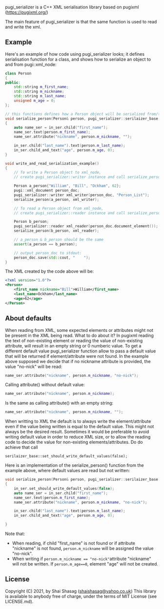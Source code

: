 pugi_serializer is a C++ XML serialisation library based on pugixml (https://pugixml.org/)

The main feature of pugi_serializer is that the same function is used to read and write the xml.

## Example
Here's an example of how code using pugi_serializer looks; it defines serialisation function for a class, and shows how to serialize an object to and from pugi::xml_node:

```c++
class Person
{
public:
    std::string m_first_name;
    std::string m_nickname;
    std::string m_last_name;
    unsigned m_age = 0;
};

// this functions defines how a Person object will be serialized from/to pugi::xml_node:
void serialize_person(Person& person, pugi_serializer::serilaizer_base in_ser)
{
    auto name_ser = in_ser.child("first_name");
    name_ser.text(person.m_first_name);
    name_ser.attribute("nickname", person.m_nickname, "");

    in_ser.child("last_name").text(person.m_last_name);
    in_ser.child_and_text("age", person.m_age, 0);
}

void write_and_read_serialization_example()
{
    // To write a Person object to xml_node,
    // create pugi_serializer::writer instance and call serialize_person:

    Person a_person{"William", "Bill", "Ockham", 62};
    pugi::xml_document person_doc;
    pugi_serializer::writer xml_writer(person_doc, "Person_List");
    serialize_person(a_person, xml_writer);

    // To read a Person object from xml_node,
    // create pugi_serializer::reader instance and call serialize_person:

    Person b_person;
    pugi_serializer::reader xml_reader(person_doc.document_element());
    serialize_person(b_person, xml_reader);

    // a_person & b_person should be the same
    assert(a_person == b_person);

    // output person_doc to stdout:
    person_doc.save(std::cout, "    ");
}
```

The XML created by the code above will be:

```xml
<?xml version="1.0"?>
<Person>
    <first_name nickname="Bill">William</first_name>
    <last_name>Ockham</last_name>
    <age>62</age>
</Person>
```



## About defaults

When reading from XML, some expected elements or attributes might not be present in the XML being read. What to do about it? In pugixml reading the text of non-existing element or reading the value of non-existing attribute, will result in an empty string or 0 numberic value. To get a different default value pugi_serializer function allow to pass a default value that will be returned if element/attribute were not found. In the example above supposed we decide that if no nickname attribute is provided, the value "no-nick" will be read:

```c++
name_ser.attribute("nickname", person.m_nickname, "no-nick"); 
```

Calling attribute() without default value:

```c++
name_ser.attribute("nickname", person.m_nickname); 
```

Is the same as calling attribute() with an empty string:

```c++
name_ser.attribute("nickname", person.m_nickname, ""); 
```

When writting to XML the default is to always write the element/attribute even if the value being written is equal to the default value. This might not always be the desired result. Sometimes it would be preferable to avoid writing default value in order to reduce XML size, or to allow the reading code to decide the value for non-existing elements/attributes. Do do achieve that call 

```
serilaizer_base::set_should_write_default_values(false);
```

Here is an implementation of the serialize_person() function from the example above, where default values are read but not written:

```c++
void serialize_person(Person& person, pugi_serializer::serilaizer_base in_ser)
{
  	in_ser.set_should_write_default_values(false);
    auto name_ser = in_ser.child("first_name");
    name_ser.text(person.m_first_name);
    name_ser.attribute("nickname", person.m_nickname, "no-nick");

    in_ser.child("last_name").text(person.m_last_name);
    in_ser.child_and_text("age", person.m_age, 0);

}
```

Note that:

- When reading, if child "first_name" is not found or if attribute "nickname" is not found, `person.m_nickname` will be assigned the value "no-nick".
- When writing if `person.m_nickname == "no-nick"`attribute "nickname" will not be written. If `person.m_age==0`, element "age" will not be created.

## License

Copyright (C) 2021, by Shai Shasag (shaishasag@yahoo.co.uk)
This library is available to anybody free of charge, under the terms of MIT License (see LICENSE.md).
